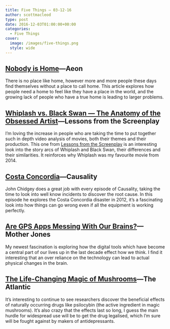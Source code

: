 ```yaml
---
title: Five Things – 03-12-16
author: scottmacleod
type: post
date: 2016-12-03T01:00:00+00:00
categories:
  - Five Things
cover:
  image: /images/five-things.png
  style: wide
---
```

## [Nobody is Home][1]—Aeon

There is no place like home, however more and more people these days find themselves without a place to call home. This article explores how people need a home to feel like they have a place in the world, and the growing lack of people who have a true home is leading to larger problems.

## [Whiplash vs. Black Swan — The Anatomy of the Obsessed Artist][2]—Lessons from the Screenplay

I’m loving the increase in people who are taking the time to put together such in depth video analysis of movies, both their themes and their production. This one from [Lessons from the Screenplay][3]&nbsp;is an interesting look into the story arcs of Whiplash and Black Swan, their differences and their similarities. It reinforces why Whiplash was my favourite movie from 2014.

## [Costa Concordia][4]—Causality

John Chidgey does a great job with every episode of Causality, taking the time to look into well know incidents to discover the root cause. In this episode he explores the Costa Concordia disaster in 2012, it’s a fascinating look into how things can go wrong even if all the equipment is working perfectly.

## [Are GPS Apps Messing With Our Brains?][5]—Mother Jones

My newest fascination is exploring how the digital tools which have become a central part of our lives up in the last decade effect how we think. I find it interesting that an over reliance on the technology can lead to actual physical changes in the brain.

## [The Life-Changing Magic of Mushrooms][6]—The Atlantic

It’s interesting to continue to see researchers discover the beneficial effects of naturally occurring drugs like psilocybin (the active ingredient in magic mushrooms). It’s also crazy that the effects last so long, I guess the main hurdle for widespread use will be to get the drug legalised, which I’m sure will be fought against by makers of antidepressants.

 [1]: https://aeon.co/essays/why-theres-no-place-like-home-for-anyone-any-more
 [2]: https://www.youtube.com/watch?v=ba-CB6wVuvQ
 [3]: https://www.youtube.com/channel/UCErSSa3CaP_GJxmFpdjG9Jw
 [4]: http://engineered.network/causality/episode-13-costa-concordia
 [5]: http://www.motherjones.com/media/2016/09/gps-brain-function-memory-navigation-maps-apps
 [6]: http://www.theatlantic.com/health/archive/2016/12/the-life-changing-magic-of-mushrooms/509246/

